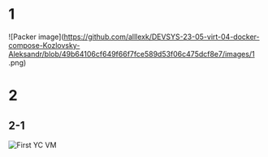 # 1

![Packer image](https://github.com/alllexk/DEVSYS-23-05-virt-04-docker-compose-Kozlovsky-Aleksandr/blob/49b64106cf649f66f7fce589d53f06c475dcf8e7/images/1 .png)

# 2

## 2-1

![First YC VM]()
